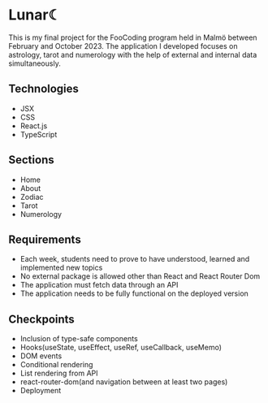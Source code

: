 # Lunar☾

This is my final project for the FooCoding program held in Malmö between February and October 2023. The application I developed focuses on astrology, tarot and numerology with the help of external and internal data simultaneously.

## Technologies

- JSX
- CSS
- React.js
- TypeScript

## Sections

- Home
- About
- Zodiac
- Tarot
- Numerology

## Requirements

- Each week, students need to prove to have understood, learned and implemented new topics
- No external package is allowed other than React and React Router Dom
- The application must fetch data through an API
- The application needs to be fully functional on the deployed version

## Checkpoints

- Inclusion of type-safe components
- Hooks(useState, useEffect, useRef, useCallback, useMemo)
- DOM events
- Conditional rendering
- List rendering from API
- react-router-dom(and navigation between at least two pages)
- Deployment
